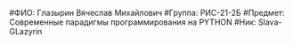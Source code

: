 #ФИО: Глазырин Вячеслав Михайлович
#Группа: РИС-21-2Б
#Предмет: Современные парадигмы программирования на PYTHON
#Ник: Slava-GLazyrin
